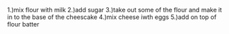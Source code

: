 1.)mix flour with milk
2.)add sugar
3.)take out some of the flour and make it in to the base of the cheescake
4.)mix cheese iwth eggs
5.)add on top of flour batter
